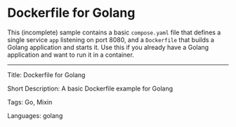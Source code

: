 # Dockerfile for Golang

This (incomplete) sample contains a basic `compose.yaml` file that defines a single service `app` listening on port 8080, and a `Dockerfile` that builds a Golang application and starts it. Use this if you already have a Golang application and want to run it in a container.


---

Title: Dockerfile for Golang

Short Description: A basic Dockerfile example for Golang

Tags: Go, Mixin

Languages: golang
